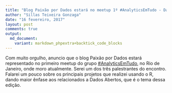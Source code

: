 ```yaml
---
title: "Blog Paixão por Dados estará no meetup 1º #AnalyticsEmTudo - Dados Abertos"
author: "Sillas Teixeira Gonzaga"
date: "16 fevereiro, 2017"
layout: post
comments: true
output:
  md_document:
    variant: markdown_phpextra+backtick_code_blocks
---
```


Com muito orgulho, anuncio que o blog Paixão por Dados estará representado no primeiro meetup do grupo [#AnalyticsEmTudo](https://www.meetup.com/analyticsemtudo/), no Rio de Janeiro, onde moro atualmente. Serei um dos três palestrantes do encontro. Falarei um pouco sobre os principais projetos que realizei usando o R, dando maior ênfase aos relacionados a Dados Abertos, que é o tema dessa edição.

